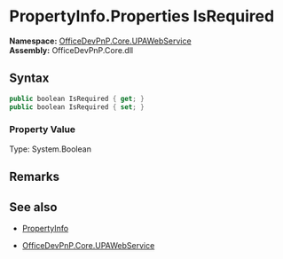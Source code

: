 # PropertyInfo.Properties IsRequired
  

**Namespace:** [OfficeDevPnP.Core.UPAWebService](OfficeDevPnP.Core.UPAWebService.md)  
**Assembly:** OfficeDevPnP.Core.dll  
## Syntax
```C#
public boolean IsRequired { get; }
public boolean IsRequired { set; }
```

### Property Value
Type: System.Boolean  

## Remarks 

## See also
- [PropertyInfo](PropertyInfo.md) 

- [OfficeDevPnP.Core.UPAWebService](OfficeDevPnP.Core.UPAWebService.md)
